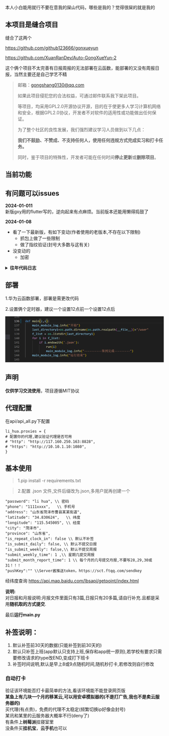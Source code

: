 本人小白能用就行不要在意我的屎山代码，哪些是我的？觉得很屎的就是我的

## 本项目是缝合项目

缝合了这两个

https://github.com/github123666/gonxueyun 

https://github.com/XuanRanDev/Auto-GongXueYun-2

这个俩个项目不太完善有日报周报的无法部署在云函数，能部署的又没有周报日报，当然主要还是自己学艺不精


> 邮箱：gongshang0130@qq.com
>
> 如果此项目侵犯您的合法权益，可通过邮件联系我下架此项目。
>
> 等项目，均采用GPL2.0开源协议开源，目的在于使更多人学习计算机网络和安全，根据GPL2.0协议，开发者不对软件的适用性或功能做出任何保证。
>
> 为了整个社区的良性发展，我们强烈建议学习人员做到以下几点：
>
>**我们不鼓励、不赞成、不支持任何人，使用任何违规方式完成实习和打卡任务。**
>
> 同时，鉴于项目的特殊性，开发者可能在任何时间**停止更新**或**删除项目**。


## 当前功能

## 有问题可以issues
**2024-01-011**   
新版gxy用的flutter写的，逆向起来有点麻烦。当前版本还能用懒得捣鼓了

**2024-01-08**  
+ 看了一下最新版，有如下变动(作者使用的老版本,不存在以下限制)
  - 抓包上做了一些限制
  - 做了指纹验证(封号大多数与这有关)
+ 没变动的 
  - 加密
<details> <summary> <b>往年代码日志</b> </summary> 
  
**2023-12-12**

+ 新增添加代理选项
+ 基本功能已完善
+ 新增打卡环境(免费)

**2023-12-11**

+ 1修改bug
+ 2完善日报和周报
+ 3新增提交月报

**2023-12-9**

+ 1 新增提交日报
+ 2 新增提交周报

**2023-12-4**

1. 打卡
2. 补签(补前未30天打卡)
</details>


## 部署

1.华为云函数部署，部署是需更改代码

2.设置俩个定时器，建议一个设置12点前一个设置12点后

![!\[alt text\](image.png)](img/image.png)

## 声明

**仅供学习交流使用**，项目遵循MIT协议

## 代理配置

在api/api_all.py下配置

```angular2html
li_hua.proxies = {
# 配置你的代理,建议验证代理是否可用
# "http": "http://117.160.250.163:8828",
# "https": "http://10.10.1.10:1080",
}
```

## 基本使用

> 1.pip install -r requirements.txt

>2.配置 .json 文件,文件后缀改为.json,多用户就再创建一个


```angular2html
"password": "li hua", \\ 密码
"phone": "1111xxxx",   \\ 手机号
"address": "山东省菏泽市曹县某某街道",
"latitude": "34.830624",   \\ 纬度 
"longitude": "115.545005", \\ 经度
"city": "菏泽市",
"province": "山东省",
"is_repeat_clock_in": false \\ 默认不补签
"is_submit_daily": false, \\ 默认不提交日报
"is_submit_weekly": false,\\ 默认不提交周报
"submit_weekly_time": 1 ,\\ 星期几提交周报
"submit_month_report_time": 1 \\ 每个月的几号提交月报,不要写28,29,30或31！！！
"pushKey":"" \\Server酱推送token，https://sct.ftqq.com/sendkey
```

经纬度查询 https://api.map.baidu.com/lbsapi/getpoint/index.html

**说明:**  
对日报和月报说明:月报文件里面只有3篇,日报只有20多篇,请自行补充.且都是采用**随机取的方式提交**.

最后**运行main.py**

## **补签说明**：

1. 默认补签前30天的数据(只能补签到前30天的)
2. 默认只补签上班(app默认只支持上班,保存和app统一原则),若学校有要求只需要修改请求的type改END,变成打下班卡
3. 补签时间说明,默认是早上8或9点随机时间,随机秒打卡,若修改则自行修改

### 自动打卡

验证该环境能否打卡最简单的方法,看该环境能不能登录网页版   
**某鱼上有几块一个月的移某云,可以用安卓模拟器的(不是打广告,我也不是卖云服务器的)**    
买代理(有点贵)，免费的代理不太稳定(频繁切换ip好像会封号)     
某讯和某里的云服务器大概率不行(deny了)     
有条件上**树莓派**挂寝室里   
没条件买**挂机宝**，**云手机**也可以

